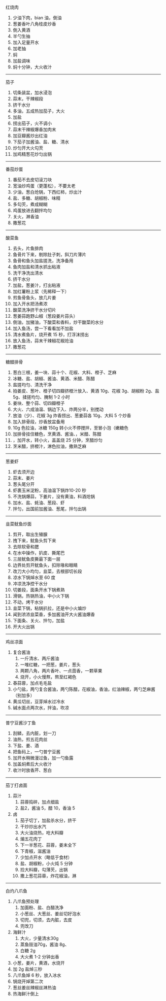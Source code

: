 红烧肉

1. 少油下肉，bian 油，倒油
2. 葱姜香叶八角桂皮炒香
3. 倒入黄酒
4. 半勺生抽
5. 加入足量开水
6. 加老抽
7. 焖
8. 加盐调味
9. 焖十分钟，大火收汁

---

茄子

1. 切条装盆，加水浸泡
2. 蒜末，干辣椒段
3. 挤干水分
4. 多油，五成热加茄子，大火
5. 加盐
6. 捞出茄子，火不调小
7. 蒜末干辣椒爆香加肉末
8. 加豆瓣酱炒出红油
9. 下茄子加酱油、盐、糖、清水
10. 炒匀开大火勾芡
11. 加鸡精葱花炒匀出锅

---

番茄炒蛋

1. 番茄不去皮切滚刀块
2. 宽油炒鸡蛋（更蓬松），不要太老
3. 少油，葱白炝锅，下西红柿，炒出汁
4. 盐、多糖、胡椒粉、味精
5. 多勾芡，煮成糊糊
6. 鸡蛋放进去翻拌均匀
7. 关火，淋香油
8. 撒葱花

---

酸菜鱼

1. 去头，片鱼排肉
2. 鱼骨片下来，剔除肚子刺，斜刀片薄片
3. 鱼骨和鱼头加盐搓洗，洗净备用
4. 鱼肉加盐和清水抓出粘液
5. 洗干净洗出清水
6. 挤干水分
7. 加盐，葱姜汁，打出粘液
8. 加红薯粉上浆（先稀释一下）
9. 煎鱼骨鱼头，放几片姜
10. 加入开水把汤煮浓
11. 酸菜洗净挤干水分切片
12. 葱姜蒜跑野山椒（葱段姜片蒜头）
13. 倒油，加猪油，下酸菜和香料，炒干酸菜的水分
14. 加入鱼汤，尝一下看看加不加盐
15. 清水煮鱼片，烧开煮 15 秒，打浮沫捞出
16. 放入鱼汤，蒜末干辣椒花椒炝油
17. 撒葱花

---

糖醋排骨

1. 葱白三根，姜一块、蒜十个、花椒、大料、橙子、芝麻
2. 冰糖、盐、胡椒、酱油、黄酒、米醋、陈醋
3. 盐搓均匀、清洗干净
4. 拍姜皮、葱叶、橙子切四瓣挤橙汁放入、黄酒 10g、花椒 3g、胡椒粉 2g、盐 5g、揉搓均匀、腌制 1-2 小时
5. 姜块、整个蒜、切四瓣橙子
6. 大火、六成油温、锅边下入、炸两分半，别搅动
7. 放油（少）、花椒 3g 炸香捞出、葱姜蒜各 10g、大料 5 个炒香
8. 加入排骨段，炒香放盆备用
9. 10g 色拉油，冰糖 150g 转小火不停搅拌，至冒小泡（嫩糖色
10. 加排骨挂住糖色，烹黄酒、酱油、，米醋、陈醋
11. ，加开水，转小火，盖盖烧 25 分钟，烹醋炒匀
12. 烹米醋，挤橙汁，淋色拉油，撒熟芝麻

---

葱姜虾

1. 虾去须开边
2. 蒜末、姜片
3. 葱头尾分开
4. 虾裹玉米淀粉，高油温下锅炸10-20 秒
5. 不洗锅爆蒜，下姜片，没有黄油，料酒炝锅
6. 加水、盐、蚝油、葱段、虾
7. 拌匀，出国前加酱油、葱尾，拌匀出锅

---

韭菜鱿鱼炒面

1. 剪开，取出生殖腺
2. 拽下来，鱿鱼头剪下来
3. 去除软骨和腮
4. 在水中操作，扒皮、撕尾巴
5. 三层鱿鱼皮撕最下面一层
6. 边界处剪开鱿鱼头，扣除喙和眼睛 
7. 改刀大小均匀，韭菜，去根部切长段
8. 凉水下锅焯水至 60 度
9. 冲凉洗净控干水分
10. 切姜段，面条开水下锅煮熟
11. 滑锅，热锅热油，中小火下锅
12. 不动，烤干水分
13. 韭菜下锅，粘锅扒拉，还是中小火煸炒
14. 闻到浓浓韭菜香，多加酱油开大火酱油爆香
15. 下面条、关火、拌匀，加盐
16. 开大火出锅

----

鸡丝凉面

1. 复合酱油
   1. 一斤清水、两斤酱油
   2. 一堆红糖，一把葱，姜片，葱头
   3. 两颗八角，两片香叶、一点茴香，一颗草果
   4. 烧开，小火慢熬，熬至红褐色
2. 舂蒜蓉，加点毛毛盐
3. 小勺盐，两勺复合酱油，两勺陈醋，花椒油，香油，红油辣椒，两勺芝麻酱（别加多）
4. 黄瓜切丝，豆芽焯水过冷水
5. 碱水面点两次水，拌油，吹凉

---

普宁豆酱沙丁鱼

1. 刮鳞，去内脏，划一刀
2. 油热，煎五花肉丝
3. 下盐、姜、酒
4. 把鱼码上，一勺普宁豆酱
5. 加开水稍微漫过鱼，加一勺鱼露
6. 加盖焖煮后大火收汁
7. 收汁时放香芹、葱白

---

茄丁打卤面

1. 蒜汁
   1. 蒜蓉捣碎，加点细盐
   2. 盐2，酱油 5，醋 10，香油 5
2. 卤
   1. 茄子切丁，加盐杀水分，挤干
   2. 干炒炒出水汽
   3. 大火油烧热，呛大料瓣
   4. 煸五花肉丁
   5. 下一半葱花、蒜蓉，姜末全下
   6. 下青椒，滋酱油
   7. 少加点开水（略低于食材）
   8. 盐、胡椒粉，小火炖 5 分钟
   9. 捡大料瓣，勾薄芡，出锅
   10. 撒上葱花蒜蓉，炸花椒油，淋

----

白灼八爪鱼

1. 八爪鱼预处理
   1. 加面粉、盐、白醋洗净
   2. 小葱丝、大葱丝、姜丝切好泡水
   3. 切兜，切须，去内脏，去皮
   4. 兜改刀
2. 海鲜汁
   1. 大火，少量清水30g
   2. 蒸鱼豉油70g，酱油 8g、
   3. 白糖 2g
   4. 大火煮 1-2 分钟出香
3. 小葱，姜片，黄酒，水烧开
4. 加 2g 盐焯三秒
5. 八爪鱼焯 6 秒，放入冰水
6. 锅烧开焯第二次
7. 葱丝姜丝辣椒丝淋热油
8. 热海鲜汁倒上